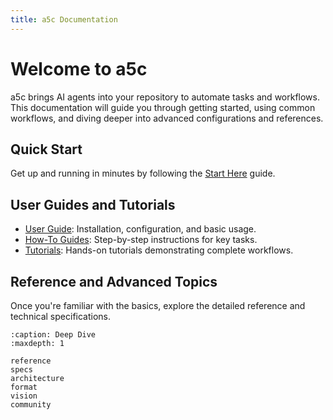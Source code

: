 ```yaml
---
title: a5c Documentation
---
```


# Welcome to a5c

a5c brings AI agents into your repository to automate tasks and workflows. This documentation will guide you through getting started, using common workflows, and diving deeper into advanced configurations and references.

## Quick Start

Get up and running in minutes by following the [Start Here](start_here) guide.

## User Guides and Tutorials

- [User Guide](guide): Installation, configuration, and basic usage.
- [How-To Guides](howtos): Step-by-step instructions for key tasks.
- [Tutorials](tutorials): Hands-on tutorials demonstrating complete workflows.

## Reference and Advanced Topics

Once you're familiar with the basics, explore the detailed reference and technical specifications.

```{toctree}
:caption: Deep Dive
:maxdepth: 1

reference
specs
architecture
format
vision
community
```
